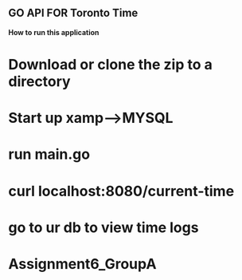 ## GO API FOR Toronto Time
**How to run this application**
# Download or clone the zip to a directory
# Start up xamp-->MYSQL
# run main.go
# curl localhost:8080/current-time
# go to ur db to view time logs
# Assignment6_GroupA
